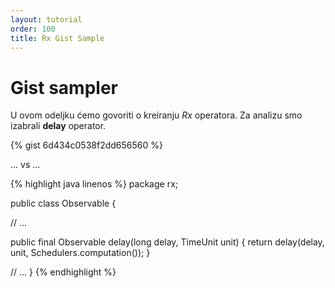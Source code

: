 ```yaml
---
layout: tutorial
order: 100
title: Rx Gist Sample
---
```


# Gist sampler

U ovom odeljku ćemo govoriti o kreiranju *Rx* operatora. Za analizu
smo izabrali __delay__ operator. 

{% gist 6d434c0538f2dd656560  %}

... vs ...

{% highlight java linenos %}
package rx;

public class Observable<T> {

  // ...
  
  public final Observable<T> delay(long delay, TimeUnit unit) {
    return delay(delay, unit, Schedulers.computation());
  }
  
  // ...
}
{% endhighlight %}




